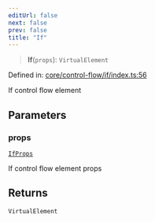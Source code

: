 ```yaml
---
editUrl: false
next: false
prev: false
title: "If"
---
```


> **If**(`props`): `VirtualElement`

Defined in: [core/control-flow/if/index.ts:56](https://github.com/OfirTheOne/sigjs/blob/ddb97c5d4e7cc6153de1e1e2da19d6ed536582d2/sig/lib/core/control-flow/if/index.ts#L56)

If control flow element

## Parameters

### props

[`IfProps`](/api/core-index/interfaces/ifprops/)

If control flow element props

## Returns

`VirtualElement`
